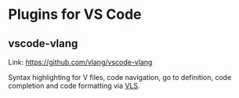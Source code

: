 # Plugins for VS Code

## vscode-vlang

Link: <https://github.com/vlang/vscode-vlang>

Syntax highlighting for V files, code navigation, go to definition, code completion and code
formatting via
[VLS](https://github.com/vlang/vls).
